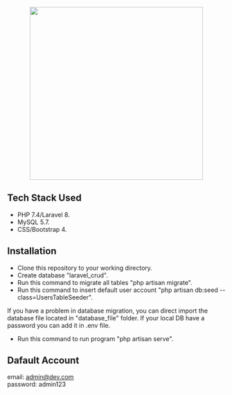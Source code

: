 <p align="center"><a href="https://github.com/jedgarf" target="_blank"><img src="https://raw.githubusercontent.com/laravel/art/master/logo-lockup/5%20SVG/2%20CMYK/1%20Full%20Color/laravel-logolockup-cmyk-red.svg" width="400"></a></p>

## Tech Stack Used

- PHP 7.4/Laravel 8.
- MySQL 5.7.
- CSS/Bootstrap 4.


## Installation

- Clone this repository to your working directory.
- Create database "laravel_crud".
- Run this command to migrate all tables "php artisan migrate".
- Run this command to insert default user account "php artisan db:seed --class=UsersTableSeeder".

If you have a problem in database migration, you can direct import the database file located in "database_file" folder.
If your local DB have a password you can add it in .env file.

- Run this command to run program "php artisan serve".

## Dafault Account

email: admin@dev.com  
password: admin123